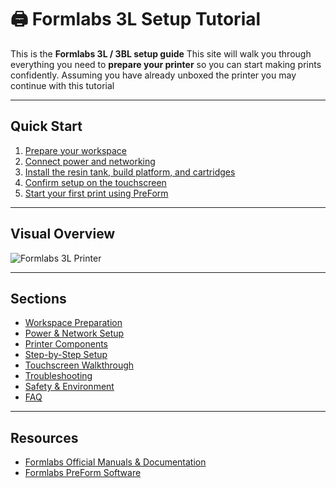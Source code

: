 # 🖨️ Formlabs 3L Setup Tutorial

This is the **Formlabs 3L / 3BL setup guide**
This site will walk you through everything you need to **prepare your printer** so you can start making prints confidently. Assuming you have already unboxed the printer you may continue with this tutorial


---

## Quick Start
1. [Prepare your workspace](workspace.md)  
2. [Connect power and networking](power_network.md)  
3. [Install the resin tank, build platform, and cartridges](setup.md)  
4. [Confirm setup on the touchscreen](commands.md)  
5. [Start your first print using PreForm](https://support.formlabs.com/s/article/PreForm-Software?language=en_US)

---

## Visual Overview

![Formlabs 3L Printer](images/formlabs-3l-overview.jpg)

---

## Sections
- [Workspace Preparation](workspace.md)  
- [Power & Network Setup](power_network.md)  
- [Printer Components](components.md)  
- [Step-by-Step Setup](setup.md)  
- [Touchscreen Walkthrough](commands.md)  
- [Troubleshooting](troubleshooting.md)  
- [Safety & Environment](safety-environment.md)  
- [FAQ](faq.md)  

---

## Resources
- [Formlabs Official Manuals & Documentation](https://support.formlabs.com/s/article/Manuals-and-documentation?language=en_US)  
- [Formlabs PreForm Software](https://support.formlabs.com/s/article/PreForm-Software?language=en_US)  


